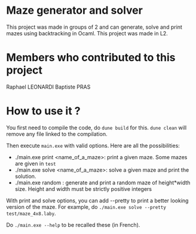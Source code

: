 # Maze generator and solver

This project was made in groups of 2 and can generate, solve and print mazes using backtracking in Ocaml. This project was made in L2.

# Members who contributed to this project

Raphael LEONARDI
Baptiste PRAS

# How to use it ?

You first need to compile the code, do `dune build` for this. `dune clean` will remove any file linked to the compilation.

Then execute `main.exe` with valid options. Here are all the possibilities:

- ./main.exe print <name_of_a_maze>: print a given maze. Some mazes are given in `test`
- ./main.exe solve <name_of_a_maze>: solve a given maze and print the solution.
- ./main.exe random <height> <width>: generate and print a random maze of height*width size. Height and width must be strictly positive integers

With print and solve options, you can add --pretty to print a better looking version of the maze. For example, do `./main.exe solve --pretty test/maze_4x8.laby`.

Do `./main.exe --help` to be recalled these (in French).
